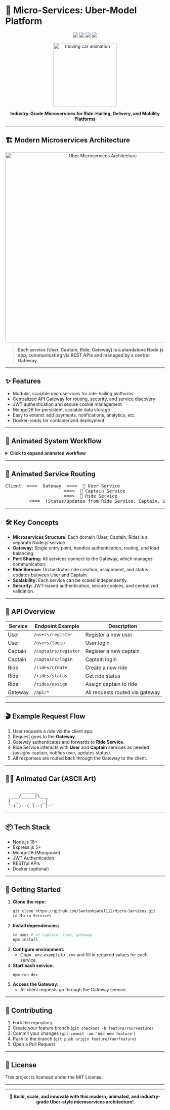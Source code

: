 


# 🚗 Micro-Services: Uber-Model Platform

<p align="center">
  <img src="https://img.shields.io/badge/Node.js-18.x-green?logo=node.js"/>
  <img src="https://img.shields.io/badge/Express.js-5.x-blue?logo=express"/>
  <img src="https://img.shields.io/badge/MongoDB-6.x-brightgreen?logo=mongodb"/>
  <img src="https://img.shields.io/badge/license-MIT-lightgrey"/>
</p>

<p align="center">
  <img src="https://media.giphy.com/media/3o7TKtnuHOHHUjR38Y/giphy.gif" width="200" alt="moving car animation"/>
</p>

<p align="center">
<b>Industry-Grade Microservices for Ride-Hailing, Delivery, and Mobility Platforms</b>
</p>

---


## 🏗️ Modern Microservices Architecture

<p align="center">
  <img src="https://user-images.githubusercontent.com/6388707/235352964-uber-microservices-arch.png" alt="Uber Microservices Architecture" width="600"/>
</p>

> **Each service (User, Captain, Ride, Gateway) is a standalone Node.js app, communicating via REST APIs and managed by a central Gateway.**

---

## ✨ Features

- Modular, scalable microservices for ride-hailing platforms
- Centralized API Gateway for routing, security, and service discovery
- JWT authentication and secure cookie management
- MongoDB for persistent, scalable data storage
- Easy to extend: add payments, notifications, analytics, etc.
- Docker-ready for containerized deployment

---


## 🚦 Animated System Workflow

<details>
<summary><b>Click to expand animated workflow</b></summary>

<p align="center">
<img src="https://raw.githubusercontent.com/mermaid-js/mermaid-live-editor/main/public/img/mermaid-logo.png" width="40"/>
</p>

```mermaid
sequenceDiagram
    participant Client
    participant Gateway
    participant User
    participant Captain
    participant Ride
    Client->>Gateway: Request Ride
    Gateway->>User: Authenticate User
    Gateway->>Ride: Create Ride
    Ride->>Captain: Assign Captain
    Captain-->>Ride: Accept/Reject
    Ride->>User: Notify Status
    Ride-->>Gateway: Ride Status
    Gateway-->>Client: Response
```

</details>

---


## 🚙 Animated Service Routing

<pre>
Client  ===>  Gateway  ===>  🚗 User Service
                      ===>  🚕 Captain Service
                      ===>  🚙 Ride Service
         <===  (Status/Updates from Ride Service, Captain, User)
</pre>

---

## 🛠️ Key Concepts

- **Microservices Structure:** Each domain (User, Captain, Ride) is a separate Node.js service.
- **Gateway:** Single entry point, handles authentication, routing, and load balancing.
- **Port Sharing:** All services connect to the Gateway, which manages communication.
- **Ride Service:** Orchestrates ride creation, assignment, and status updates between User and Captain.
- **Scalability:** Each service can be scaled independently.
- **Security:** JWT-based authentication, secure cookies, and centralized validation.

---

## 📖 API Overview

| Service   | Endpoint Example           | Description                       |
|-----------|---------------------------|-----------------------------------|
| User      | `/users/register`         | Register a new user               |
| User      | `/users/login`            | User login                        |
| Captain   | `/captains/register`      | Register a new captain            |
| Captain   | `/captains/login`         | Captain login                     |
| Ride      | `/rides/create`           | Create a new ride                 |
| Ride      | `/rides/status`           | Get ride status                   |
| Ride      | `/rides/assign`           | Assign captain to ride            |
| Gateway   | `/api/*`                  | All requests routed via gateway   |

---

## 🎬 Example Request Flow

1. User requests a ride via the client app.
2. Request goes to the **Gateway**.
3. Gateway authenticates and forwards to **Ride Service**.
4. Ride Service interacts with **User** and **Captain** services as needed (assigns captain, notifies user, updates status).
5. All responses are routed back through the Gateway to the client.

---


## 🚗💨 Animated Car (ASCII Art)

<pre>
      ______
  ___/_____|\___
 |  _     _   _|
 '-(_)--(_)--(_)-'
</pre>

---

## 📦 Tech Stack

- Node.js 18+
- Express.js 5+
- MongoDB (Mongoose)
- JWT Authentication
- RESTful APIs
- Docker (optional)

---

## 🚀 Getting Started

1. **Clone the repo:**
   ```bash
   git clone https://github.com/Santoshpatel112/Micro-Services.git
   cd Micro-Services
   ```
2. **Install dependencies:**
   ```bash
   cd user # or captain, ride, gateway
   npm install
   ```
3. **Configure environment:**
   - Copy `.env.example` to `.env` and fill in required values for each service.
4. **Start each service:**
   ```bash
   npm run dev
   ```
5. **Access the Gateway:**
   - All client requests go through the Gateway service.

---

## 🤝 Contributing

1. Fork the repository
2. Create your feature branch (`git checkout -b feature/YourFeature`)
3. Commit your changes (`git commit -am 'Add new feature'`)
4. Push to the branch (`git push origin feature/YourFeature`)
5. Open a Pull Request

---

## 📄 License

This project is licensed under the MIT License.

---


---

<p align="center">
<b>🚀 Build, scale, and innovate with this modern, animated, and industry-grade Uber-style microservices architecture!</b>
</p>
